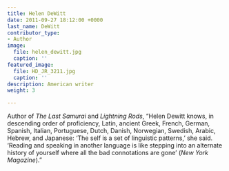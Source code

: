 ```yaml
---
title: Helen DeWitt
date: 2011-09-27 18:12:00 +0000
last_name: DeWitt
contributor_type:
- Author
image:
  file: helen_dewitt.jpg
  caption: ''
featured_image:
  file: HD_JR_3211.jpg
  caption: ''
description: American writer
weight: 3

---
```

Author of _The Last Samurai_ and _Lightning Rods_, “Helen Dewitt knows, in descending order of proficiency, Latin, ancient Greek, French, German, Spanish, Italian, Portuguese, Dutch, Danish, Norwegian, Swedish, Arabic, Hebrew, and Japanese: ‘The self is a set of linguistic patterns,’ she said. ‘Reading and speaking in another language is like stepping into an alternate history of yourself where all the bad connotations are gone’ (_New York Magazine_).”